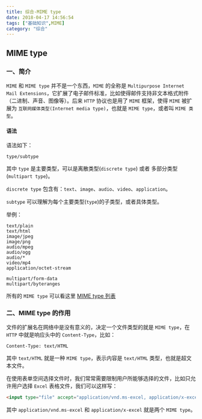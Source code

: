 ```yaml
---
title: 综合-MIME type
date: 2018-04-17 14:56:54
tags: ["基础知识",MIME]
category: "综合"
---
```

## MIME type

### 一、简介

`MIME` 和 `MIME type` 并不是一个东西，`MIME` 的全称是 `Multipurpose Internet Mail Extensions`，它扩展了电子邮件标准，比如使得邮件支持非文本格式附件（二进制、声音、图像等）。后来 `HTTP` 协议也是用了 `MIME` 框架，使得 `MIME` 被扩展为 `互联网媒体类型(Internet media type)`，也就是 `MIME type`，或者叫 `MIME 类型`。

#### 语法

语法如下：

```
type/subtype
```

其中 `type` 是主要类型，可以是离散类型(`discrete type`) 或者 多部分类型(`multipart type`)。

`discrete type` 包含有：`text`、`image`、`audio`、`video`、`application`。

`subtype` 可以理解为每个主要类型(`type`)的子类型，或者具体类型。

举例：

```
text/plain
text/html
image/jpeg
image/png
audio/mpeg
audio/ogg
audio/*
video/mp4
application/octet-stream

multipart/form-data
multipart/byteranges
```

所有的 `MIME type` 可以看这里 [MIME type 列表](https://developer.mozilla.org/en-US/docs/Web/HTTP/Basics_of_HTTP/MIME_types/Complete_list_of_MIME_types)

### 二、MIME type 的作用

文件的扩展名在网络中是没有意义的，决定一个文件类型的就是 `MIME type`，在 `HTTP` 中就是响应头中的 `Content-Type`，比如：

```
Content-Type: text/HTML
```

其中 `text/HTML` 就是一种 `MIME type`，表示内容是 `text/HTML` 类型，也就是超文本文件。

在使用表单空间选择文件时，我们常常需要限制用户所能够选择的文件，比如只允许用户选择 `Excel` 表格文件，我们可以这样写：

```html
<input type="file" accept="application/vnd.ms-excel, application/x-excel">
```

其中 `application/vnd.ms-excel` 和 `application/x-excel` 就是两个 `MIME type`。